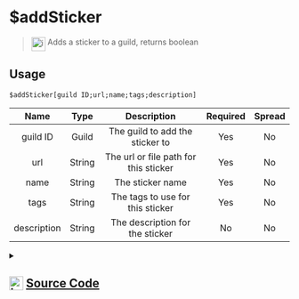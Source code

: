 # $addSticker
> <img align="top" src="https://upload.wikimedia.org/wikipedia/commons/thumb/e/e4/Infobox_info_icon.svg/160px-Infobox_info_icon.svg.png?20150409153300" alt="image" width="25" height="auto"> Adds a sticker to a guild, returns boolean
## Usage
```
$addSticker[guild ID;url;name;tags;description]
```
| Name | Type | Description | Required | Spread
| :---: | :---: | :---: | :---: | :---: |
guild ID | Guild | The guild to add the sticker to | Yes | No
url | String | The url or file path for this sticker | Yes | No
name | String | The sticker name | Yes | No
tags | String | The tags to use for this sticker | Yes | No
description | String | The description for the sticker | No | No
<details>
<summary>
    
## <img align="top" src="https://cdn4.iconfinder.com/data/icons/iconsimple-logotypes/512/github-512.png" alt="image" width="25" height="auto">  [Source Code](https://github.com/tryforge/ForgeScript-V2/blob/main/src/native/addSticker.ts)
    
</summary>
    
```ts
import noop from "../functions/noop"
import { ArgType, NativeFunction, Return } from "../structures"

export default new NativeFunction({
    name: "$addSticker",
    version: "1.0.0",
    description: "Adds a sticker to a guild, returns boolean",
    unwrap: true,
    brackets: true,
    args: [
        {
            name: "guild ID",
            description: "The guild to add the sticker to",
            rest: false,
            type: ArgType.Guild,
            required: true,
        },
        {
            name: "url",
            description: "The url or file path for this sticker",
            rest: false,
            required: true,
            type: ArgType.String,
        },
        {
            name: "name",
            description: "The sticker name",
            rest: false,
            type: ArgType.String,
            required: true,
        },
        {
            name: "tags",
            description: "The tags to use for this sticker",
            type: ArgType.String,
            required: true,
            rest: false,
        },
        {
            name: "description",
            description: "The description for the sticker",
            rest: false,
            type: ArgType.String,
        },
    ],
    async execute(_, [guild, url, name, tags, desc]) {
        const created = await guild.stickers
            .create({
                file: url,
                name,
                tags,
                description: desc || null,
            })
            .catch(noop)
        return this.success(!!created)
    },
})

```
    
</details>